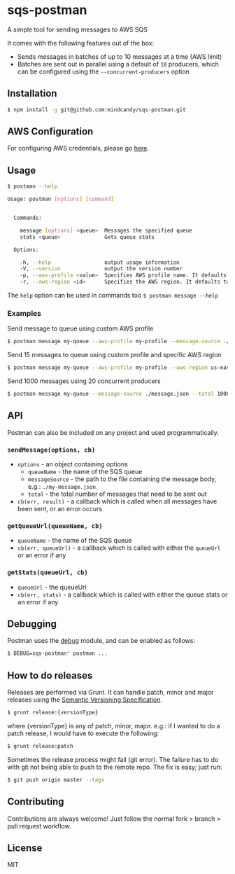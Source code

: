 # sqs-postman

A simple tool for sending messages to AWS SQS

It comes with the following features out of the box:

- Sends messages in batches of up to 10 messages at a time (AWS limit)
- Batches are sent out in parallel using a default of `10` producers, which can be configured using the `--concurrent-producers` option

## Installation

```bash
$ npm install -g git@github.com:mindcandy/sqs-postman.git
```

## AWS Configuration

For configuring AWS credentials, please go [here](http://docs.aws.amazon.com/AWSJavaScriptSDK/guide/node-configuring.html).

## Usage

```bash
$ postman --help

Usage: postman [options] [command]


  Commands:

    message [options] <queue>  Messages the specified queue
    stats <queue>              Gets queue stats

  Options:

    -h, --help                 output usage information
    -V, --version              output the version number
    -p, --aws-profile <value>  Specifies AWS profile name. It defaults to default
    -r, --aws-region <id>      Specifies the AWS region. It defaults to eu-west-1
```

The `help` option can be used in commands too `$ postman message --help`

### Examples

Send message to queue using custom AWS profile

```bash
$ postman message my-queue --aws-profile my-profile --message-source ./message.json
```

Send 15 messages to queue using custom profile and specific AWS region

```bash
$ postman message my-queue --aws-profile my-profile --aws-region us-east-1 --message-source ./message.json --total 15
```

Send 1000 messages using 20 concurrent producers

```bash
$ postman message my-queue --message-source ./message.json --total 1000 --concurrent-producers 20
```

## API

Postman can also be included on any project and used programmatically.

### `sendMessage(options, cb)`

- `options` - an object containing options
    - `queueName` - the name of the SQS queue
    - `messageSource` - the path to the file containing the message body, e.g.: `./my-message.json`
    - `total` - the total number of messages that need to be sent out
- `cb(err, result)` - a callback which is called when all messages have been sent, or an error occurs


### `getQueueUrl(queueName, cb)`

- `queueName` - the name of the SQS queue
- `cb(err, queueUrl)` - a callback which is called with either the `queueUrl` or an error if any

### `getStats(queueUrl, cb)`

- `queueUrl` - the queueUrl
- `cb(err, stats)` - a callback which is called with either the queue stats or an error if any

## Debugging

Postman uses the [debug](https://github.com/visionmedia/debug) module, and can be enabled as follows:

```bash
$ DEBUG=sqs-postman* postman ...
```

## How to do releases

Releases are performed via Grunt. It can handle patch, minor and major releases using the [Semantic Versioning Specification](http://semver.org/).

```bash
$ grunt release:{versionType}
```

where {versionType} is any of patch, minor, major. e.g.: if I wanted to do a patch release, I would have to execute the following:

```bash
$ grunt release:patch
```

Sometimes the release process might fail (git error). The failure has to do with git not being able to push to the remote repo. The fix is easy; just run:

```bash
$ git push origin master --tags
```

## Contributing

Contributions are always welcome! Just follow the normal fork > branch > pull request workflow.

## License

MIT
